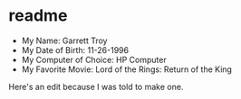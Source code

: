 # readme

- My Name: Garrett Troy
- My Date of Birth: 11-26-1996
- My Computer of Choice: HP Computer
- My Favorite Movie: Lord of the Rings: Return of the King

Here's an edit because I was told to make one.
